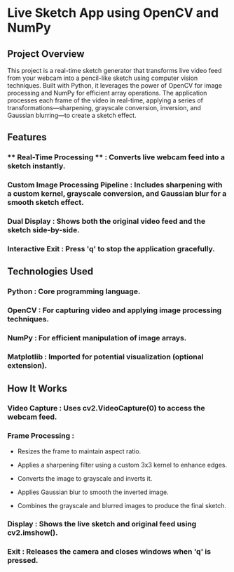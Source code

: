 # Live Sketch App using OpenCV and NumPy

## Project Overview

This project is a real-time sketch generator that transforms live video feed from your webcam into a pencil-like sketch using computer vision techniques. Built with Python, it leverages the power of OpenCV for image processing and NumPy for efficient array operations. The application processes each frame of the video in real-time, applying a series of transformations—sharpening, grayscale conversion, inversion, and Gaussian blurring—to create a sketch effect.

## Features
 
### ** Real-Time Processing ** : Converts live webcam feed into a sketch instantly.

### Custom Image Processing Pipeline : Includes sharpening with a custom kernel, grayscale conversion, and Gaussian blur for a smooth sketch effect.

### Dual Display : Shows both the original video feed and the sketch side-by-side.

### Interactive Exit : Press 'q' to stop the application gracefully.

## Technologies Used

### Python : Core programming language.

### OpenCV : For capturing video and applying image processing techniques.

### NumPy : For efficient manipulation of image arrays.

### Matplotlib : Imported for potential visualization (optional extension).

## How It Works

### Video Capture : Uses cv2.VideoCapture(0) to access the webcam feed.

### Frame Processing :

- Resizes the frame to maintain aspect ratio.

- Applies a sharpening filter using a custom 3x3 kernel to enhance edges.

- Converts the image to grayscale and inverts it.

- Applies Gaussian blur to smooth the inverted image.

- Combines the grayscale and blurred images to produce the final sketch.

### Display : Shows the live sketch and original feed using cv2.imshow().

### Exit : Releases the camera and closes windows when 'q' is pressed.
